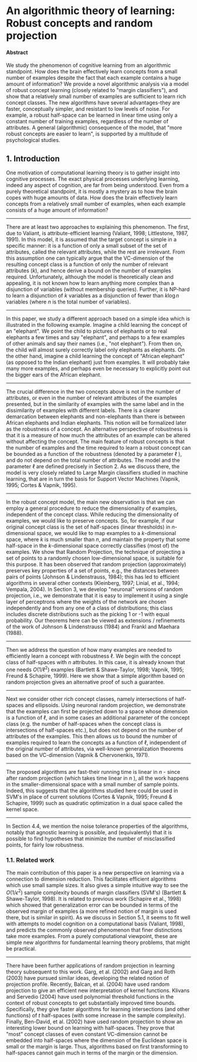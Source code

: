 # An algorithmic theory of learning: Robust concepts and random projection 


#### Abstract

We study the phenomenon of cognitive learning from an algorithmic standpoint. How does the brain effectively learn concepts from a small number of examples despite the fact that each example contains a huge amount of information? We provide a novel algorithmic analysis via a model of robust concept learning (closely related to "margin classifiers"), and show that a relatively small number of examples are sufficient to learn rich concept classes. The new algorithms have several advantages-they are faster, conceptually simpler, and resistant to low levels of noise. For example, a robust half-space can be learned in linear time using only a constant number of training examples, regardless of the number of attributes. A general (algorithmic) consequence of the model, that "more robust concepts are easier to learn", is supported by a multitude of psychological studies.

## 1. Introduction

One motivation of computational learning theory is to gather insight into cognitive processes. The exact physical processes underlying learning, indeed any aspect of cognition, are far from being understood. Even from a purely theoretical standpoint, it is mostly a mystery as to how the brain copes with huge amounts of data. How does the brain effectively learn concepts from a relatively small number of examples, when each example consists of a huge amount of information?

---

There are at least two approaches to explaining this phenomenon. The first, due to Valiant, is attribute-efficient learning (Valiant, 1998; Littlestone, 1987, 1991). In this model, it is assumed that the target concept is simple in a specific manner: it is a function of only a small subset of the set of attributes, called the relevant attributes, while the rest are irrelevant. From this assumption one can typically argue that the VC-dimension of the resulting concept class is a function of only the number of relevant attributes $(k)$, and hence derive a bound on the number of examples required. Unfortunately, although the model is theoretically clean and appealing, it is not known how to learn anything more complex than a disjunction of variables (without membership queries). Further, it is NP-hard to learn a disjunction of $k$ variables as a disjunction of fewer than $k \log n$ variables (where $n$ is the total number of variables).

---

In this paper, we study a different approach based on a simple idea which is illustrated in the following example. Imagine a child learning the concept of an "elephant". We point the child to pictures of elephants or to real elephants a few times and say "elephant", and perhaps to a few examples of other animals and say their names (i.e., "not elephant"). From then on, the child will almost surely correctly label only elephants as elephants. On the other hand, imagine a child learning the concept of "African elephant" (as opposed to the Indian elephant) just from examples. It will probably take many more examples, and perhaps even be necessary to explicitly point out the bigger ears of the African elephant.

---

The crucial difference in the two concepts above is not in the number of attributes, or even in the number of relevant attributes of the examples presented, but in the similarity of examples with the same label and in the dissimilarity of examples with different labels. There is a clearer demarcation between elephants and non-elephants than there is between African elephants and Indian elephants. This notion will be formalized later as the robustness of a concept. An alternative perspective of robustness is that it is a measure of how much the attributes of an example can be altered without affecting the concept. The main feature of robust concepts is that the number of examples and the time required to learn a robust concept can be bounded as a function of the robustness (denoted by a parameter $\ell$ ), and do not depend on the total number of attributes. The model and the parameter $\ell$ are defined precisely in Section 2. As we discuss there, the model is very closely related to Large Margin classifiers studied in machine learning, that are in turn the basis for Support Vector Machines (Vapnik, 1995; Cortes \& Vapnik, 1995).

---

In the robust concept model, the main new observation is that we can employ a general procedure to reduce the dimensionality of examples, independent of the concept class. While reducing the dimensionality of examples, we would like to preserve concepts. So, for example, if our original concept class is the set of half-spaces (linear thresholds) in $n$-dimensional space, we would like to map examples to a $k$-dimensional space, where $k$ is much smaller than $n$, and maintain the property that some half-space in the $k$-dimensional space correctly classifies (most of) the examples. We show that Random Projection, the technique of projecting a set of points to a randomly chosen low-dimensional space, is suitable for this purpose. It has been observed that random projection (approximately) preserves key properties of a set of points, e.g., the distances between pairs of points (Johnson \& Lindenstrauss, 1984); this has led to efficient algorithms in several other contexts (Kleinberg, 1997; Linial, et al., 1994; Vempala, 2004). In Section 3, we develop "neuronal" versions of random projection, i.e., we demonstrate that it is easy to implement it using a single layer of perceptrons where the weights of the network are chosen independently and from any one of a class of distributions; this class includes discrete distributions such as the picking 1 or -1 with equal probability. Our theorems here can be viewed as extensions / refinements of the work of Johnson \& Lindenstrauss (1984) and Frankl and Maehara (1988).

---

Then we address the question of how many examples are needed to efficiently learn a concept with robustness $\ell$. We begin with the concept class of half-spaces with $n$ attributes. In this case, it is already known that one needs $O\left(1 / \ell^{2}\right)$ examples (Bartlett \& Shawe-Taylor, 1998; Vapnik, 1995; Freund \& Schapire, 1999). Here we show that a simple algorithm based on random projection gives an alternative proof of such a guarantee.

---

Next we consider other rich concept classes, namely intersections of half-spaces and ellipsoids. Using neuronal random projection, we demonstrate that the examples can first be projected down to a space whose dimension is a function of $\ell$, and in some cases an additional parameter of the concept class (e.g. the number of half-spaces when the concept class is intersections of half-spaces etc.), but does not depend on the number of attributes of the examples. This then allows us to bound the number of examples required to learn the concepts as a function of $\ell$, independent of the original number of attributes, via well-known generalization theorems based on the VC-dimension (Vapnik \& Chervonenkis, 1971).

---

The proposed algorithms are fast-their running time is linear in $n$ - since after random projection (which takes time linear in $n$ ), all the work happens in the smaller-dimensional space with a small number of sample points. Indeed, this suggests that the algorithms studied here could be used in SVM's in place of current solutions (Cortes \& Vapnik, 1995; Freund \& Schapire, 1999) such as quadratic optimization in a dual space called the kernel space.

---

In Section 4.4, we mention the noise tolerance properties of the algorithms, notably that agnostic learning is possible, and (equivalently) that it is possible to find hypotheses that minimize the number of misclassified points, for fairly low robustness.

### 1.1. Related work

The main contribution of this paper is a new perspective on learning via a connection to dimension reduction. This facilitates efficient algorithms which use small sample sizes. It also gives a simple intuitive way to see the $O\left(1 / \epsilon^{2}\right)$ sample complexity bounds of margin classifiers (SVM's) (Bartlett \& Shawe-Taylor, 1998). It is related to previous work (Schapire et al., 1998) which showed that generalization error can be bounded in terms of the observed margin of examples (a more refined notion of margin is used there, but is similar in spirit). As we discuss in Section 5.1, it seems to fit well with attempts to model cognition on a computational basis (Valiant, 1998), and predicts the commonly observed phenomenon that finer distinctions take more examples. From a purely computational viewpoint, these are simple new algorithms for fundamental learning theory problems, that might be practical.

---

There have been further applications of random projection in learning theory subsequent to this work. Garg, et al. (2002) and Garg and Roth (2003) have pursued similar ideas, developing the related notion of projection profile. Recently, Balcan, et al. (2004) have used random projection to give an efficient new interpretation of kernel functions. Klivans and Servedio (2004) have used polynomial threshold functions in the context of robust concepts to get substantially improved time bounds. Specifically, they give faster algorithms for learning intersections (and other functions) of $t$ half-spaces (with some increase in the sample complexity). Finally, Ben-David, et al. (2002) have used random projection to show an interesting lower bound on learning with half-spaces. They prove that "most" concept classes of even constant VC-dimension cannot be embedded into half-spaces where the dimension of the Euclidean space is small or the margin is large. Thus, algorithms based on first transforming to half-spaces cannot gain much in terms of the margin or the dimension.